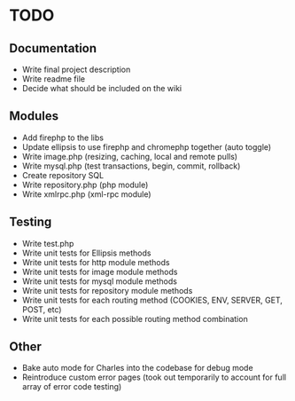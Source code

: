 
TODO
================================================================================

Documentation
--------------------------------------------------------------------------------
- Write final project description
- Write readme file
- Decide what should be included on the wiki

Modules
--------------------------------------------------------------------------------
- Add firephp to the libs
- Update ellipsis to use firephp and chromephp together (auto toggle)
- Write image.php (resizing, caching, local and remote pulls)
- Write mysql.php (test transactions, begin, commit, rollback)
- Create repository SQL
- Write repository.php (php module)
- Write xmlrpc.php (xml-rpc module)

Testing
--------------------------------------------------------------------------------
- Write test.php
- Write unit tests for Ellipsis methods
- Write unit tests for http module methods
- Write unit tests for image module methods
- Write unit tests for mysql module methods
- Write unit tests for repository module methods
- Write unit tests for each routing method (COOKIES, ENV, SERVER, GET, POST, etc)
- Write unit tests for each possible routing method combination

Other
--------------------------------------------------------------------------------
- Bake auto mode for Charles into the codebase for debug mode
- Reintroduce custom error pages (took out temporarily to account for full array of error code testing)

